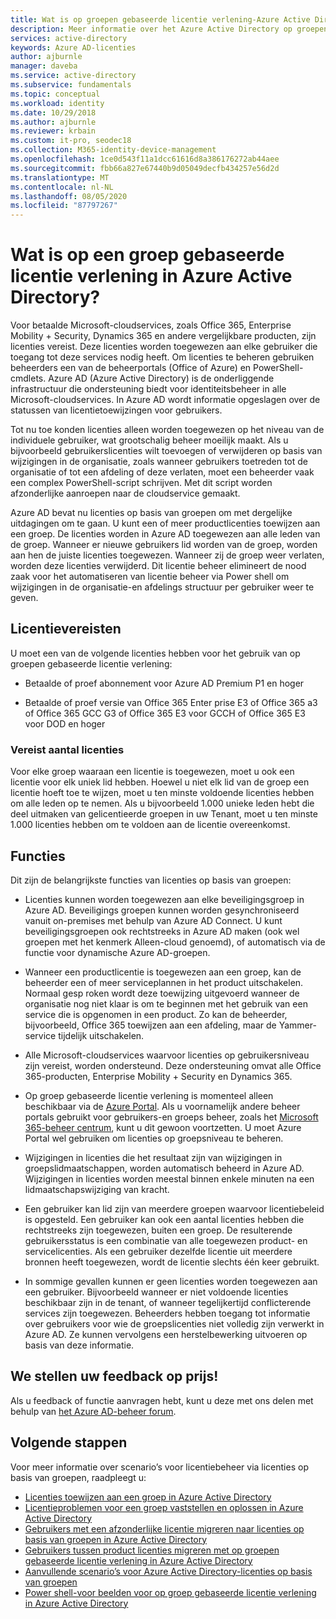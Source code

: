 ```yaml
---
title: Wat is op groepen gebaseerde licentie verlening-Azure Active Directory | Microsoft Docs
description: Meer informatie over het Azure Active Directory op groepen gebaseerde licentie verlening, met inbegrip van de werking en aanbevolen procedures.
services: active-directory
keywords: Azure AD-licenties
author: ajburnle
manager: daveba
ms.service: active-directory
ms.subservice: fundamentals
ms.topic: conceptual
ms.workload: identity
ms.date: 10/29/2018
ms.author: ajburnle
ms.reviewer: krbain
ms.custom: it-pro, seodec18
ms.collection: M365-identity-device-management
ms.openlocfilehash: 1ce0d543f11a1dcc61616d8a386176272ab44aee
ms.sourcegitcommit: fbb66a827e67440b9d05049decfb434257e56d2d
ms.translationtype: MT
ms.contentlocale: nl-NL
ms.lasthandoff: 08/05/2020
ms.locfileid: "87797267"
---
```

# <a name="what-is-group-based-licensing-in-azure-active-directory"></a>Wat is op een groep gebaseerde licentie verlening in Azure Active Directory?

Voor betaalde Microsoft-cloudservices, zoals Office 365, Enterprise Mobility + Security, Dynamics 365 en andere vergelijkbare producten, zijn licenties vereist. Deze licenties worden toegewezen aan elke gebruiker die toegang tot deze services nodig heeft. Om licenties te beheren gebruiken beheerders een van de beheerportals (Office of Azure) en PowerShell-cmdlets. Azure AD (Azure Active Directory) is de onderliggende infrastructuur die ondersteuning biedt voor identiteitsbeheer in alle Microsoft-cloudservices. In Azure AD wordt informatie opgeslagen over de statussen van licentietoewijzingen voor gebruikers.

Tot nu toe konden licenties alleen worden toegewezen op het niveau van de individuele gebruiker, wat grootschalig beheer moeilijk maakt. Als u bijvoorbeeld gebruikerslicenties wilt toevoegen of verwijderen op basis van wijzigingen in de organisatie, zoals wanneer gebruikers toetreden tot de organisatie of tot een afdeling of deze verlaten, moet een beheerder vaak een complex PowerShell-script schrijven. Met dit script worden afzonderlijke aanroepen naar de cloudservice gemaakt.

Azure AD bevat nu licenties op basis van groepen om met dergelijke uitdagingen om te gaan. U kunt een of meer productlicenties toewijzen aan een groep. De licenties worden in Azure AD toegewezen aan alle leden van de groep. Wanneer er nieuwe gebruikers lid worden van de groep, worden aan hen de juiste licenties toegewezen. Wanneer zij de groep weer verlaten, worden deze licenties verwijderd. Dit licentie beheer elimineert de nood zaak voor het automatiseren van licentie beheer via Power shell om wijzigingen in de organisatie-en afdelings structuur per gebruiker weer te geven.

## <a name="licensing-requirements"></a>Licentievereisten
U moet een van de volgende licenties hebben voor het gebruik van op groepen gebaseerde licentie verlening:

- Betaalde of proef abonnement voor Azure AD Premium P1 en hoger

- Betaalde of proef versie van Office 365 Enter prise E3 of Office 365 a3 of Office 365 GCC G3 of Office 365 E3 voor GCCH of Office 365 E3 voor DOD en hoger

### <a name="required-number-of-licenses"></a>Vereist aantal licenties
Voor elke groep waaraan een licentie is toegewezen, moet u ook een licentie voor elk uniek lid hebben. Hoewel u niet elk lid van de groep een licentie hoeft toe te wijzen, moet u ten minste voldoende licenties hebben om alle leden op te nemen. Als u bijvoorbeeld 1.000 unieke leden hebt die deel uitmaken van gelicentieerde groepen in uw Tenant, moet u ten minste 1.000 licenties hebben om te voldoen aan de licentie overeenkomst.

## <a name="features"></a>Functies

Dit zijn de belangrijkste functies van licenties op basis van groepen:

- Licenties kunnen worden toegewezen aan elke beveiligingsgroep in Azure AD. Beveiligings groepen kunnen worden gesynchroniseerd vanuit on-premises met behulp van Azure AD Connect. U kunt beveiligingsgroepen ook rechtstreeks in Azure AD maken (ook wel groepen met het kenmerk Alleen-cloud genoemd), of automatisch via de functie voor dynamische Azure AD-groepen.

- Wanneer een productlicentie is toegewezen aan een groep, kan de beheerder een of meer serviceplannen in het product uitschakelen. Normaal gesp roken wordt deze toewijzing uitgevoerd wanneer de organisatie nog niet klaar is om te beginnen met het gebruik van een service die is opgenomen in een product. Zo kan de beheerder, bijvoorbeeld, Office 365 toewijzen aan een afdeling, maar de Yammer-service tijdelijk uitschakelen.

- Alle Microsoft-cloudservices waarvoor licenties op gebruikersniveau zijn vereist, worden ondersteund. Deze ondersteuning omvat alle Office 365-producten, Enterprise Mobility + Security en Dynamics 365.

- Op groep gebaseerde licentie verlening is momenteel alleen beschikbaar via de [Azure Portal](https://portal.azure.com). Als u voornamelijk andere beheer portals gebruikt voor gebruikers-en groeps beheer, zoals het [Microsoft 365-beheer centrum](https://admin.microsoft.com), kunt u dit gewoon voortzetten. U moet Azure Portal wel gebruiken om licenties op groepsniveau te beheren.

- Wijzigingen in licenties die het resultaat zijn van wijzigingen in groepslidmaatschappen, worden automatisch beheerd in Azure AD. Wijzigingen in licenties worden meestal binnen enkele minuten na een lidmaatschapswijziging van kracht.

- Een gebruiker kan lid zijn van meerdere groepen waarvoor licentiebeleid is opgesteld. Een gebruiker kan ook een aantal licenties hebben die rechtstreeks zijn toegewezen, buiten een groep. De resulterende gebruikersstatus is een combinatie van alle toegewezen product- en servicelicenties. Als een gebruiker dezelfde licentie uit meerdere bronnen heeft toegewezen, wordt de licentie slechts één keer gebruikt.

- In sommige gevallen kunnen er geen licenties worden toegewezen aan een gebruiker. Bijvoorbeeld wanneer er niet voldoende licenties beschikbaar zijn in de tenant, of wanneer tegelijkertijd conflicterende services zijn toegewezen. Beheerders hebben toegang tot informatie over gebruikers voor wie de groepslicenties niet volledig zijn verwerkt in Azure AD. Ze kunnen vervolgens een herstelbewerking uitvoeren op basis van deze informatie.

## <a name="your-feedback-is-welcome"></a>We stellen uw feedback op prijs!

Als u feedback of functie aanvragen hebt, kunt u deze met ons delen met behulp van [het Azure AD-beheer forum](https://feedback.azure.com/forums/169401-azure-active-directory?category_id=162510).

## <a name="next-steps"></a>Volgende stappen

Voor meer informatie over scenario’s voor licentiebeheer via licenties op basis van groepen, raadpleegt u:

* [Licenties toewijzen aan een groep in Azure Active Directory](../users-groups-roles/licensing-groups-assign.md)
* [Licentieproblemen voor een groep vaststellen en oplossen in Azure Active Directory](../users-groups-roles/licensing-groups-resolve-problems.md)
* [Gebruikers met een afzonderlijke licentie migreren naar licenties op basis van groepen in Azure Active Directory](../users-groups-roles/licensing-groups-migrate-users.md)
* [Gebruikers tussen product licenties migreren met op groepen gebaseerde licentie verlening in Azure Active Directory](../users-groups-roles/licensing-groups-change-licenses.md)
* [Aanvullende scenario’s voor Azure Active Directory-licenties op basis van groepen](../users-groups-roles/licensing-group-advanced.md)
* [Power shell-voor beelden voor op groep gebaseerde licentie verlening in Azure Active Directory](../users-groups-roles/licensing-ps-examples.md)
